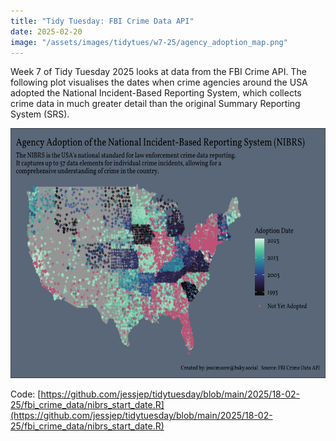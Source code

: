 ```yaml
---
title: "Tidy Tuesday: FBI Crime Data API"
date: 2025-02-20
image: "/assets/images/tidytues/w7-25/agency_adoption_map.png"
---
```


Week 7 of Tidy Tuesday 2025 looks at data from the FBI Crime API. The following plot visualises the dates when crime agencies around the USA adopted the National Incident-Based Reporting System, which collects crime data in much greater detail than the original Summary Reporting System (SRS).

<img src= "/assets/images/tidytues/w7-25/agency_adoption_map.png" style="height:400px;width:600px;margin:auto;" />

Code: [https://github.com/jessjep/tidytuesday/blob/main/2025/18-02-25/fbi_crime_data/nibrs_start_date.R](https://github.com/jessjep/tidytuesday/blob/main/2025/18-02-25/fbi_crime_data/nibrs_start_date.R)